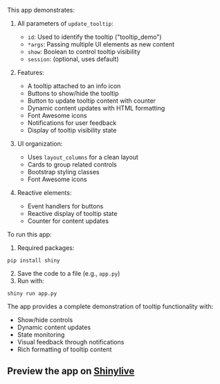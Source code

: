 This app demonstrates:

1. All parameters of `update_tooltip`:
   - `id`: Used to identify the tooltip ("tooltip_demo")
   - `*args`: Passing multiple UI elements as new content
   - `show`: Boolean to control tooltip visibility
   - `session`: (optional, uses default)

2. Features:
   - A tooltip attached to an info icon
   - Buttons to show/hide the tooltip
   - Button to update tooltip content with counter
   - Dynamic content updates with HTML formatting
   - Font Awesome icons
   - Notifications for user feedback
   - Display of tooltip visibility state

3. UI organization:
   - Uses `layout_columns` for a clean layout
   - Cards to group related controls
   - Bootstrap styling classes
   - Font Awesome icons

4. Reactive elements:
   - Event handlers for buttons
   - Reactive display of tooltip state
   - Counter for content updates

To run this app:

1. Required packages:
```
pip install shiny
```

2. Save the code to a file (e.g., `app.py`)
3. Run with:
```
shiny run app.py
```

The app provides a complete demonstration of tooltip functionality with:
- Show/hide controls
- Dynamic content updates
- State monitoring
- Visual feedback through notifications
- Rich formatting of tooltip content
## Preview the app on [Shinylive](https://shinylive.io/py/app/#h=0&code=NobwRAdghgtgpmAXAAjFADugdOgnmAGlQGMB7CAFzkqVQDMAnUmZAZwAsBLCXZTmdKQYVkDOFGIVOANzgAdCI2ZsuPLHAAe6Ma1Z8BQkd3QBXCkROciYiABM4DBQoDEyAApQA5nGSl0U8j0oO2QAMXIRAEEAdzhWZh8AYQBlZIVLHC84AH0-ClYACikKABs4AF45MAAVUlISqXRkABE4GFIqojpOEpKoACMy8uqGEzgASnTOLHZxW2yySmoKAoVkdeQMgAlqgFkAGQKAcgAeEu4Aa1E4EsqwVgpcMo44OAoq5HYxOjv2Cgp0KxEAB6YHEWwQABWrCwxBKpBMtjofTEsOYwKgkKgGmB536rGBdAiAFooLF4vBgQA2LAAFiwACYwboMb0sDBuLDdFUAHxHSYQAUuZCJMRQKjIKDIPq4BEiaKcCjsZBkEomGAQVgKBVKzbTGVyhb1dWagrjRBrDauUKcBgPFXGjXIHXKxYUJglLUQDbOxXKjLEKAMWxmi3en0bANB+azKD2BirGp1BqcJqJCIerVgAURyPTYxmbISAIQbL9MwUciJ-oUUscUjRTrIKrJdgN5CV+qNJtwqC6bJ3eDEhlVHO5vVYAsUIuSTjkMsVqtVGulrj2JtVLacewd5Pdwgqvr9wdwYejy25jJTmclhf-JdgFfZEzoWzi+QHqoAVVf793XdTB0lkoHsj1YAcqiHEdswvCMrwgUxpwgdUHE4YhEzIEwlkcT8wB-N8JUw7Cm2kKA1QqABGIVw3WVxkjgRZbAdNUnRdf8Uyaex2lgtio2DUNYJ9PiYzmBxE1qACmlabiYJoiNBKtEUxQlKVOw431dWCPhFgU9ZeOmNTGgKbc7kM1Nsi4joD3QPpiDaZY7gYThPD+Ucw3HODplYdBglWOSPKEgyvBhTgCl7Y8qjoKBiXic4mKi4liFtOFT24IkmweJ4KkiklWE4AAvOAUAZMQYAAblHAhdICzKhiqYgTDtIQUEEbgqAYCqwGqn0xwC5swAASQgRVODI9jGiAqgQK6iBhXTLD2uQIkGEm5ZNl-KgvTdZYjQWhxkHKa5ixkOAsFI8iCiopwIAAATFWdZHUOg6AY95bvuqRHrgWRKGMhCzCwJ962iAV7DoFQG2yMz0AEuSMhfAicmhxNoYstorKIYHhlGCZYIyCBSCkbpA1vYHxL3QDgdmg9HnQbKwHgXQsnPWb3vEB7TrgZ7XoUO72c+zmfpWKdAdrbI11xuwuc+bckYpmHzTx6YEffKH5ZR+W0ZkzG22icpQjI1hJcCrACaJtDxTnOtdfJySZdsexqaIWn6eiINhogTwWd5j6Tqel7JB9-m-e+5Y-sQ0XSxVqhQel6O5cko1gJWRW5IgOBoiTqaREO4BqoydhaQKOhvw2uAmPTZPkGcEARaI9qzQAX0q-Pphhqpqi4PROCCZBbFwaAOWIcbAJdC1syq-y8ywChgqwEwSj8vr1gyWfPBhc5E12BfGjKZAbnsygs3GSfl4nNeN9Czc9n2JahBgcUpE9lup8vIL16wTfV7n0LwvAu4EqxW3EtaKxBZjEAuJVfqyABqLGPtVXqyAAC6sFYKuHwn+aGGllTp2iKtSgkoQjAz4G9E28c1aSQ1onSyTYABUuCs7LB1g2bGYxEH40JpwYmlt5xkxLmASu2d1qIyYpWautd-oUDRHtBM4xm401wHTE8TNvDewgK4ZoPcbJQF4A1BgNgRBYIeO+IOUsGAz00G9MGI90DZGMRQEwhRU4+jEA4hg3p+ESXUtIHunB+g9EVLorS-QfBgIYhccuyAfFShFqjSyoZkASIjnE9GTcqhgEbkQcAg8EAoDAGIAAjpYUqywYQUA0BQA8YBto0DyQoB+AJ4SlD8QoZCAhcAKB8nYPs10z4ZKQUAA)
